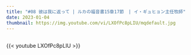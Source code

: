 ```yaml
---
title: "#08 彼は我に返って | ルカの福音書15章17節　| イ・ギュヒョン主任牧師"
date: 2023-01-04
thumbnail: https://img.youtube.com/vi/LXOfPc8pLIU/mqdefault.jpg
---
```


## <!--more-->

{{< youtube LXOfPc8pLIU >}}
